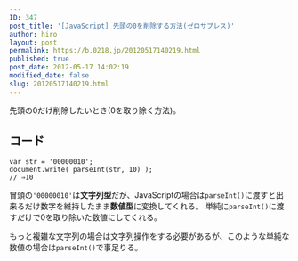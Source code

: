 ```yaml
---
ID: 347
post_title: '[JavaScript] 先頭の0を削除する方法(ゼロサプレス)'
author: hiro
layout: post
permalink: https://b.0218.jp/20120517140219.html
published: true
post_date: 2012-05-17 14:02:19
modified_date: false
slug: 20120517140219.html
---
```

先頭の0だけ削除したいとき(0を取り除く方法)。
<!--more-->
<h2>コード</h2>
<pre class="language-javascript"><code>var str = '00000010';
document.write( parseInt(str, 10) );
// ⇒10</code></pre>

冒頭の<code>'00000010'</code>は<b>文字列型</b>だが、JavaScriptの場合は<code>parseInt()</code>に渡すと出来るだけ数字を維持したまま<b>数値型</b>に変換してくれる。
単純に<code>parseInt()</code>に渡すだけで0を取り除いた数値にしてくれる。

もっと複雑な文字列の場合は文字列操作をする必要があるが、このような単純な数値の場合は<code>parseInt()</code>で事足りる。